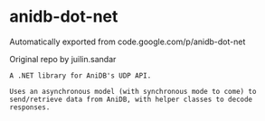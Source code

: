 # anidb-dot-net
Automatically exported from code.google.com/p/anidb-dot-net

Original repo by juilin.sandar

```
A .NET library for AniDB's UDP API.

Uses an asynchronous model (with synchronous mode to come) to send/retrieve data from AniDB, with helper classes to decode responses. 
```
